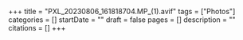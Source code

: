 +++
title = "PXL_20230806_161818704.MP_(1).avif"
tags = ["Photos"]
categories = []
startDate = ""
draft = false
pages = []
description = ""
citations = []
+++
